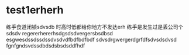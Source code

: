# test1erherh
练手食道闭锁sdvsdb
时高时低都给你地方不发达erh
练手是发生过是丢公司个sdsdv
regererhererhsdgsdsdvergersbsdbsd
esgwesdssdssdssdvsdvdfbdfbdfbdf
sdvsdrgwergerdgrfdfsdvsdsdvsd
fgnfgndsvdssdbdsdsbsdsddfhdf
